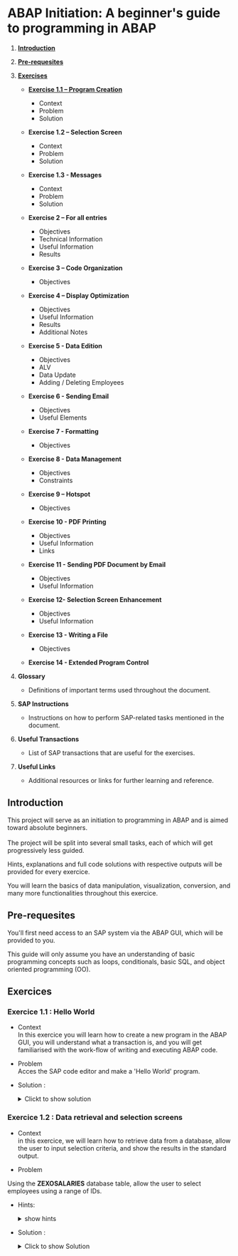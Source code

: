 # ABAP Initiation: A beginner's guide to programming in ABAP

1. [**Introduction**](#introduction)
2. [**Pre-requesites**](#pre-requesites)

3. [**Exercises**](#exercises)

   - [**Exercise 1.1 – Program Creation**](#exercice-11--hello-world)
     - Context
     - Problem
     - Solution
     

   - **Exercise 1.2 – Selection Screen**

     - Context
     - Problem
     - Solution

   - **Exercise 1.3 - Messages**

     - Context
     - Problem
     - Solution

   - **Exercise 2 – For all entries**

     - Objectives
     - Technical Information
     - Useful Information
     - Results

   - **Exercise 3 – Code Organization**

     - Objectives

   - **Exercise 4 – Display Optimization**

     - Objectives
     - Useful Information
     - Results
     - Additional Notes

   - **Exercise 5 - Data Edition**

     - Objectives
     - ALV
     - Data Update
     - Adding / Deleting Employees

   - **Exercise 6 - Sending Email**

     - Objectives
     - Useful Elements

   - **Exercise 7 - Formatting**

     - Objectives

   - **Exercise 8 - Data Management**

     - Objectives
     - Constraints

   - **Exercise 9 – Hotspot**

     - Objectives

   - **Exercise 10 - PDF Printing**

     - Objectives
     - Useful Information
     - Links

   - **Exercise 11 - Sending PDF Document by Email**

     - Objectives
     - Useful Information

   - **Exercise 12- Selection Screen Enhancement**

     - Objectives
     - Useful Information

   - **Exercise 13 - Writing a File**

     - Objectives

   - **Exercise 14 - Extended Program Control**

4. **Glossary**

   - Definitions of important terms used throughout the document.

5. **SAP Instructions**

   - Instructions on how to perform SAP-related tasks mentioned in the document.

6. **Useful Transactions**

   - List of SAP transactions that are useful for the exercises.

7. **Useful Links**
   - Additional resources or links for further learning and reference.

## Introduction

This project will serve as an initiation to programming in ABAP and is aimed toward absolute beginners. \
\
The project will be split into several small tasks, each of which will get progressively less guided.

Hints, explanations and full code solutions with respective outputs will be provided for every exercice.

You will learn the basics of data manipulation, visualization, conversion, and many more functionalities throughout this exercice.

## Pre-requesites

You'll first need access to an SAP system via the ABAP GUI, which will be provided to you.

This guide will only assume you have an understanding of basic programming concepts such as loops, conditionals, basic SQL, and object oriented programming (OO).


## Exercices


### Exercice 1.1 : Hello World

- Context \
  In this exercice you will learn how to create a new program in the ABAP GUI, you will understand what a transaction is, and you will get familiarised with the work-flow of writing and executing ABAP code.
- Problem \
  Acces the SAP code editor and make a 'Hello World' program. 

- Solution :
  <details>
    <summary>Clickt to show solution</summary>
  After getting access to an SAP system and opening the SAP GUI, you should be presented with this screen after logging in:

  ![SAP GUI Home Screen](https://github.com/Fabeure/ABAP-Initiation/blob/main/Images/Home_Screen.png?raw=true)


  You can now access the ABAP code editor through the transaction SE38

  Transactions are just executable programs that are included in the SAP ABAP GUI. We will be using different transactions for different purposes.

  you should now be able to create, view, or modify programs.

  ![SE38 program creation](https://github.com/Fabeure/ABAP-Initiation/blob/main/Images/Code_Editor.png?raw=true)

  Let's create a new program and name it *Z*MM_INITIATION

  **NOTE**: The Z prefix in sap standards means that this program is a custom user made program, and not a standard ABAP program.\
  The MM is an abreviation for SAP modules.

  Give your program a title, a set the type as EXECUTABLE PROGRAM then hit save.

  ![Create Program](https://github.com/Fabeure/ABAP-Initiation/blob/main/Images/Create_Program.png?raw=true)

  You should save the program in the $TMP package so that your program is saved locally and is only accessible to in a development environment.

  ![Save Program](https://github.com/Fabeure/ABAP-Initiation/blob/main/Images/Save_Program.png?raw=true)

  We now have an empty program and can start coding. 
  First we have to understand how executing programs in ABAP works.

  ![Empty Program](https://github.com/Fabeure/ABAP-Initiation/blob/main/Images/Empty_Program.png?raw=true)

  Unlike most languages, ABAP programs are not standalone files that are executed seperatly, instead, ABAP programs exist as objects in the SAP server. 

  To create an object, you simply have to activate your source code using CTRL+F3

  To execute your program, you can use the F8 key.

  Try writing this simple 'Hello World' program and execute it

  ```abap
  " You can write comments using double quotes
  " in ABAP every line of code has to end with a DOT (.)
  WRITE 'Hello World'.
  ```


  </details>


### Exercice 1.2 : Data retrieval and selection screens

- Context \
in this exercice, we will learn how to retrieve data from a database, allow the user to input selection criteria, and show the results in the standard output.
 
- Problem  

Using the **ZEXOSALARIES** database table, allow the user to select employees using a range of IDs.

- Hints:
  <details>
  <summary> show hints </summary>

  - Use the transaction SE11 to find out the structure of the ZEXOSALARIES table and its corresponding fields

  - Use the transaction SE16n to view the contents of the ZEXOSALARIES table

  - Declare the necessary data fields to fetch the rows of the ZEXOSALARIES table

  - Use SELECTION-SCREEN to allow the user to input search parametres
  </details>
  

- Solution :
  <details>
    <summary>Click to show Solution</summary>

  The first step is to understand the structure of the ZEXOSALARIES table. We can use the SE11 transaction to achieve this.

  ![Structure](https://github.com/Fabeure/ABAP-Initiation/blob/main/Images/Structure.png?raw=true)

  As you can see, the ZEXOSALARIES table is comprised of multiple fields each of which has its own data type. 

  We can now declare the correponding data types that will allows us to fetch the data from the database table into our program and write the result to the standard output.
  ```abap
  "use a DATA clause to declare data.
  DATA :   s_idsal TYPE ZEXOSALARIES-ID_SAL
           it_salaries TYPE TABLE OF ZEXOSALARIES,
           wa_salaries TYPE ZEXOSALARIES.



  " we can select all entries from the ZEXOSALARIES table using the selection parametre S_IDSAL into our internal table it_salaries
  Select *
  from ZEXOSALARIES
  into table it_salaries
  where ID_SAL in S_IDSAL.



  " now we can loop over our internal table row by row and write the output to the standard output.
  LOOP AT it_salaries into wa_salaries.
    WRITE wa_salaries-ID_SAL.
    WRITE wa_salaries-NOM_SALARIES.
    WRITE /. "breakline to make result more readable
  ENDLOOP.

  ```
  Internal tables are basically an image of your database table that exist only in runtime (when executing your program). These internal tables are used to fetch data from the database into your program. 

  Working areas are like the "rows" of the internal table. 


  At this point, our program wont give us any results since we havent set our selection parametre S_IDSAL yet.

  to do this, lets use a selection screen

  A selection screen is a screen where the user can input parametres that will be used in the rest of the program.

  ```abap
  DATA :   s_idsal TYPE ZEXOSALARIES-ID_SAL
           it_salaries TYPE TABLE OF ZEXOSALARIES,
           wa_salaries TYPE ZEXOSALARIES.

  SELECT-OPTIONS :
     s_id for s_idsal.

  Select *
  from ZEXOSALARIES
  into table it_salaries
  where ID_SAL in S_IDSAL.

  

  LOOP AT it_salaries into wa_salaries.
    WRITE wa_salaries-ID_SAL.
    WRITE wa_salaries-NOM_SALARIES.
    WRITE /. "breakline to make result more readable
  ENDLOOP.

  ```
      
  </details>
